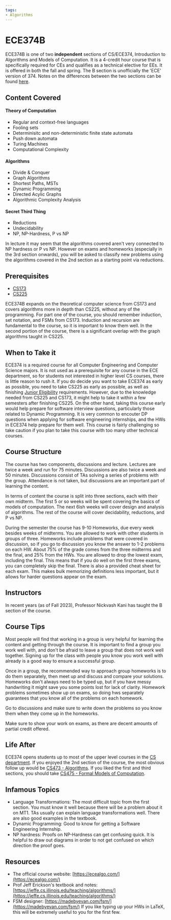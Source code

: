 ```yaml
---
tags:
- Algorithms
---
```

# ECE374B
ECE374B is one of two **independent** sections of CS/ECE374, Introduction to Algorithms and Models of Computation. It is a 4-credit hour course that is specifically required for CEs and qualifies as a technical elective for EEs. It is offered in both the fall and spring. The B section is unofficially the 'ECE' version of 374. Notes on the differences between the two sections can be found [here](../X%20versus%20Y/CS374A%20vs%20ECE374B.md).

## Content Covered

#### Theory of Computation 
- Regular and context-free languages
- Fooling sets
- Determinisitc and non-deterministic finite state automata
- Push down automata
- Turing Machines
- Computational Complexity
#### Algorithms
- Divide & Conquer
- Graph Algorithms
- Shortest Paths, MSTs
- Dynamic Programming
- Directed Acylic Graphs
- Algorithmic Complexity Analysis
#### Secret Third Thing
- Reductions
- Undecidability
- NP, NP-Hardness, P vs NP

In lecture it may seem that the algorithms covered aren't very connected to NP hardness or P vs NP. However on exams and homeworks (especially in the 3rd section onwards), you will be asked to classify new problems using the algorithms covered in the 2nd section as a starting point via reductions. 

## Prerequisites
- [CS173](../CS%20Course%20Offerings/CS173.md)
- [CS225](../CS%20Course%20Offerings/CS225.md)

ECE374B expands on the theoretical computer science from CS173 and covers algorithms more in depth than CS225, without any of the programming. For part one of the course, you should remember induction, set notation, and FSMs from CS173. Induction and recursion are fundamental to the course, so it is important to know them well. In the second portion of the course, there is a significant overlap with the graph algorithms taught in CS225.

## When to Take it
ECE374 is a required course for all Computer Engineering and Computer Science majors. It is not used as a prerequisite for any course in the ECE department, so for students not interested in higher level CS courses, there is little reason to rush it. If you do decide you want to take ECE374 as early as possible, you need to take CS225 as early as possible, as well as finishing [Junior Eligibility](https://ece.illinois.edu/academics/ugrad/advising-tips/junior225) requirements. However, due to the knowledge needed from CS225 and CS173, it might help to take it within a few semesters after finishing CS225. On the other hand, taking this course early would help prepare for software interview questions, particularly those related to Dynamic Programming. It is very common to encouter DP questions when applying for software engineering internships, and the HWs in ECE374 help prepare for them well. This course is fairly challenging so take caution if you plan to take this course with too many other technical courses.

## Course Structure
The course has two components, discussions and lecture. Lectures are twice a week and run for 75 minutes. Discussions are also twice a week and 50 minutes. Discussions consist of TAs solving a series of problems with the group. Attendance is not taken, but discussions are an important part of learning the content.

In terms of content the course is split into three sections, each with their own midterm. The first 5 or so weeks will be spent covering the basics of models of computation. The next 6ish weeks will cover design and analysis of algorithms. The rest of the course will cover decidability, reductions, and P vs NP.

During the semester the course has 9-10 Homeworks, due every week besides weeks of midterms. You are allowed to work with other students in groups of three. Homeworks include problems that were covered in discussion, so if you go to discussion you know the answer to 1-2 problems on each HW. About 75% of the grade comes from the three midterms and the final, and 25% from the HWs. You are allowed to drop the lowest exam, including the final. This means that if you do well on the first three exams, you can completely skip the final. There is also a provided cheat sheet for each exam. This makes bulk memorizing definitions less important, but it allows for harder questions appear on the exam.


## Instructors
In recent years (as of Fall 2023), Professor Nickvash Kani has taught the B section of the course. 

## Course Tips
Most people will find that working in a group is very helpful for learning the content and getting through the course. It is important to find a group you work well with, and don't be afraid to leave a group that does not work well together. Signing up for the class with people you know you work well with already is a good way to ensure a successful group.

Once in a group, the recommended way to approach group homeworks is to do them separately, then meet up and discuss and compare your solutions. Homeworks don't always need to be typed up, but if you have messy handwriting it might save you some points lost for lack of clarity. Homework problems sometimes show up on exams, so doing hws separately guarantees that you know all of the problems on each homework.

Go to discussions and make sure to write down the problems so you know them when they come up in the homeworks.

Make sure to show your work on exams, as there are decent amounts of partial credit offered.


## Life After
ECE374 opens students up to most of the upper level courses in the [CS department](../../CS%20Course%20Offerings/). If you enjoyed the 2nd section of the course, the most obvious follow up would be [CS473 - Algorithms](../CS%20Course%20Offerings/CS473.md). If you liked the first and third sections, you should take [CS475 - Formal Models of Computation](../CS%20Course%20Offerings/CS475.md).

## Infamous Topics
- Language Transformations: The most difficult topic from the first section. You must know it well because there will be a problem about it on MT1. TAs usually can explain language transformations well. There are also good examples in the textbook.
- Dynamic Programming: Good to know for getting a Software Engineering Internship.
- NP hardness: Proofs on NP-Hardness can get confusing quick. It is helpful to draw out diagrams in order to not get confused on which direction the proof goes.

## Resources
+ The official course website: [https://ecealgo.com/](https://ecealgo.com/)
+ Prof Jeff Erickson's textbook and notes: [https://jeffe.cs.illinois.edu/teaching/algorithms/](https://jeffe.cs.illinois.edu/teaching/algorithms/)
+ FSM designer: [https://madebyevan.com/fsm/](https://madebyevan.com/fsm/) If you like typing up your HWs in LaTeX, this will be extremely useful to you for the first few.
